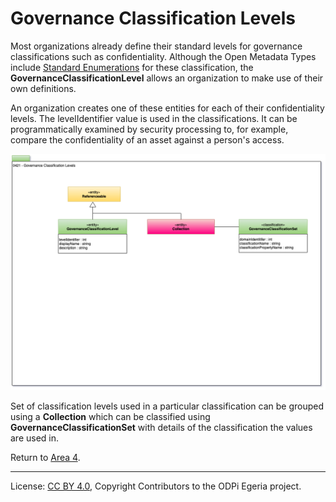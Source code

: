 <!-- SPDX-License-Identifier: CC-BY-4.0 -->
<!-- Copyright Contributors to the ODPi Egeria project 2020. -->

# Governance Classification Levels

Most organizations already define their standard levels for
governance classifications such as confidentiality.
Although the Open Metadata Types include
[Standard Enumerations](0422-Governance-Action-Classifications.md)
for these classification, the **GovernanceClassificationLevel**
allows an organization to make use of their own definitions.

An organization creates one of these entities for each of their confidentiality levels.
The levelIdentifier value is used in the classifications.
It can be programmatically examined by security processing to,
for example, compare the confidentiality of an asset against a person's access.

![UML](0421-Governance-Classification-Levels.png#pagewidth)

Set of classification levels used in a particular classification can be grouped using a
**Collection** which can be classified using **GovernanceClassificationSet**
with details of the classification
the values are used in.


Return to [Area 4](Area-4-models.md).




----
License: [CC BY 4.0](https://creativecommons.org/licenses/by/4.0/),
Copyright Contributors to the ODPi Egeria project.
